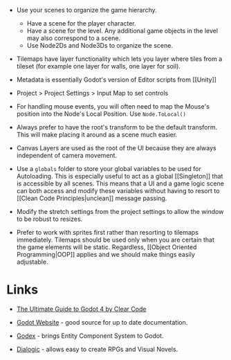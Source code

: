 * Use your scenes to organize the game hierarchy.
	* Have a scene for the player character. 
	* Have a scene for the level. Any additional game objects in the level may also correspond to a scene. 
	* Use Node2Ds and Node3Ds to organize the scene.

* Tilemaps have layer functionality  which lets you layer where tiles from a tileset (for example one layer for walls, one layer for soil).
* Metadata is essentially Godot's version of Editor scripts from [[Unity]]

* Project > Project Settings > Input Map to set controls
* For handling mouse events, you will often need to map the Mouse's position into the Node's Local Position. Use `Node.ToLocal()`
* Always prefer to have the root's transform to be the default transform. This will make placing it around as a scene much easier. 

* Canvas Layers are used as the root of the UI because they are always independent of camera movement.

* Use a `globals` folder to store your global variables to be used for Autoloading. This is especially useful to act as a global [[Singleton]] that is accessible by all scenes. This means that a UI and a game logic scene can both access and modify these variables without having to resort to [[Clean Code Principles|unclean]] message passing.
* Modify the stretch settings from the project settings to allow the window to be robust to resizes.


* Prefer to work with sprites first rather than resorting to tilemaps immediately. Tilemaps should be used only when you are certain that the game elements will be static. Regardless, [[Object Oriented Programming|OOP]] applies and we should make things easily adjustable.

# Links 
* [The Ultimate Guide to Godot 4 by Clear Code](https://www.youtube.com/watch?v=nAh_Kx5Zh5Q)

* [Godot Website](https://forum.godotengine.org) - good source for up to date documentation. 
* [Godex](https://github.com/GodotECS/godex) - brings Entity Component System to Godot. 
* [Dialogic](https://docs.dialogic.pro) - allows easy to create RPGs and Visual Novels.